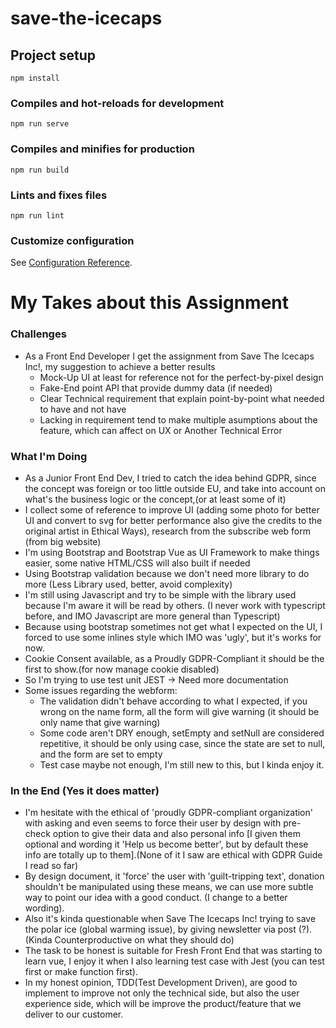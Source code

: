 # save-the-icecaps

## Project setup

```
npm install
```

### Compiles and hot-reloads for development

```
npm run serve
```

### Compiles and minifies for production

```
npm run build
```

### Lints and fixes files

```
npm run lint
```

### Customize configuration

See [Configuration Reference](https://cli.vuejs.org/config/).

# My Takes about this Assignment

### Challenges

- As a Front End Developer I get the assignment from Save The Icecaps Inc!, my suggestion to achieve a better results
  - Mock-Up UI at least for reference not for the perfect-by-pixel design
  - Fake-End point API that provide dummy data (if needed)
  - Clear Technical requirement that explain point-by-point what needed to have and not have
  - Lacking in requirement tend to make multiple asumptions about the feature, which can affect on UX or Another Technical Error

### What I'm Doing

- As a Junior Front End Dev, I tried to catch the idea behind GDPR, since the concept was foreign or too little outside EU, and take into account on what's the business logic or the concept,(or at least some of it)
- I collect some of reference to improve UI (adding some photo for better UI and convert to svg for better performance also give the credits to the original artist in Ethical Ways), research from the subscribe web form (from big website)
- I'm using Bootstrap and Bootstrap Vue as UI Framework to make things easier, some native HTML/CSS will also built if needed
- Using Bootstrap validation because we don't need more library to do more (Less Library used, better, avoid complexity)
- I'm still using Javascript and try to be simple with the library used because I'm aware it will be read by others. (I never work with typescript before, and IMO Javascript are more general than Typescript)
- Because using bootstrap sometimes not get what I expected on the UI, I forced to use some inlines style which IMO was 'ugly', but it's works for now.
- Cookie Consent available, as a Proudly GDPR-Compliant it should be the first to show.(for now manage cookie disabled)
- So I'm trying to use test unit JEST -> Need more documentation
- Some issues regarding the webform:
  - The validation didn't behave according to what I expected, if you wrong on the name form, all the form will give warning (it should be only name that give warning)
  - Some code aren't DRY enough, setEmpty and setNull are considered repetitive, it should be only using case, since the state are set to null, and the form are set to empty
  - Test case maybe not enough, I'm still new to this, but I kinda enjoy it.

### In the End (Yes it does matter)

- I'm hesitate with the ethical of 'proudly GDPR-compliant organization' with asking and even seems to force their user by design with pre-check option to give their data and also personal info [I given them optional and wording it 'Help us become better', but by default these info are totally up to them].(None of it I saw are ethical with GDPR Guide I read so far)
- By design document, it 'force' the user with 'guilt-tripping text', donation shouldn't be manipulated using these means, we can use more subtle way to point our idea with a good conduct. (I change to a better wording).
- Also it's kinda questionable when Save The Icecaps Inc! trying to save the polar ice (global warming issue), by giving newsletter via post (?).(Kinda Counterproductive on what they should do)
- The task to be honest is suitable for Fresh Front End that was starting to learn vue, I enjoy it when I also learning test case with Jest (you can test first or make function first).
- In my honest opinion, TDD(Test Development Driven), are good to implement to improve not only the technical side, but also the user experience side, which will be improve the product/feature that we deliver to our customer.
